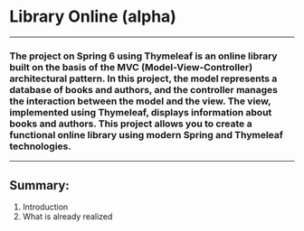 # Library Online (alpha)

___

### The project on Spring 6 using Thymeleaf is an online library built on the basis of the MVC (Model-View-Controller) architectural pattern. In this project, the model represents a database of books and authors, and the controller manages the interaction between the model and the view. The view, implemented using Thymeleaf, displays information about books and authors. This project allows you to create a functional online library using modern Spring and Thymeleaf technologies.

___

## Summary:

1. Introduction
2. What is already realized

